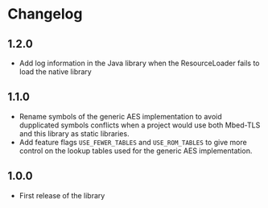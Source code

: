 # Changelog

## 1.2.0

- Add log information in the Java library when the ResourceLoader fails to load the native library

## 1.1.0

- Rename symbols of the generic AES implementation to avoid dupplicated symbols conflicts when a project would use both Mbed-TLS and this library as static libraries.
- Add feature flags `USE_FEWER_TABLES` and `USE_ROM_TABLES` to give more control on the lookup tables used for the generic AES implementation.

## 1.0.0

- First release of the library

